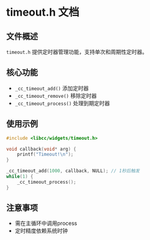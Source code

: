 # timeout.h 文档

## 文件概述
`timeout.h` 提供定时器管理功能，支持单次和周期性定时器。

## 核心功能
- `_cc_timeout_add()` 添加定时器
- `_cc_timeout_remove()` 移除定时器
- `_cc_timeout_process()` 处理到期定时器

## 使用示例
```c
#include <libcc/widgets/timeout.h>

void callback(void* arg) {
    printf("Timeout!\n");
}

_cc_timeout_add(1000, callback, NULL); // 1秒后触发
while(1) {
    _cc_timeout_process();
}
```

## 注意事项
- 需在主循环中调用process
- 定时精度依赖系统时钟